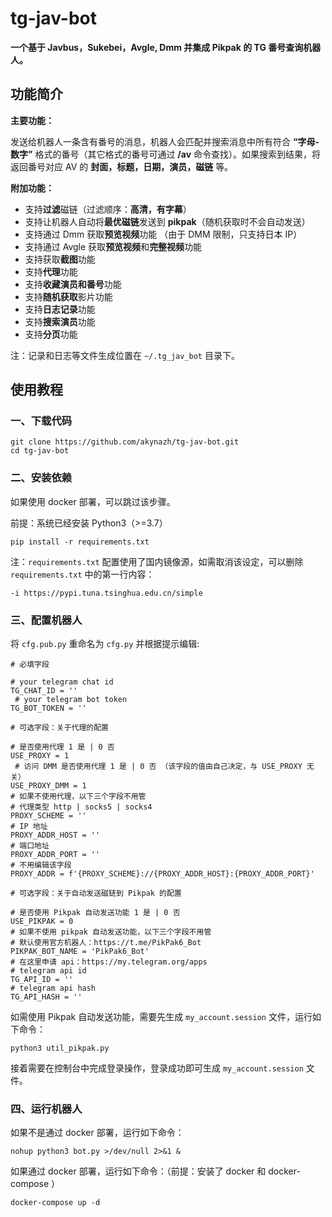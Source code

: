 # tg-jav-bot

**一个基于 Javbus，Sukebei，Avgle, Dmm 并集成 Pikpak 的 TG 番号查询机器人。**

## 功能简介

**主要功能：**

发送给机器人一条含有番号的消息，机器人会匹配并搜索消息中所有符合 **“字母-数字”** 格式的番号（其它格式的番号可通过 **/av** 命令查找）。如果搜索到结果，将返回番号对应 AV 的 **封面，标题，日期，演员，磁链** 等。

**附加功能：**

- 支持**过滤**磁链（过滤顺序：**高清，有字幕**）
- 支持让机器人自动将**最优磁链**发送到 **pikpak**（随机获取时不会自动发送）
- 支持通过 Dmm 获取**预览视频**功能 （由于 DMM 限制，只支持日本 IP）
- 支持通过 Avgle 获取**预览视频**和**完整视频**功能
- 支持获取**截图**功能
- 支持**代理**功能
- 支持**收藏演员和番号**功能
- 支持**随机获取**影片功能
- 支持**日志记录**功能
- 支持**搜索演员**功能
- 支持**分页**功能

注：记录和日志等文件生成位置在 `~/.tg_jav_bot` 目录下。

## 使用教程

### 一、下载代码

```
git clone https://github.com/akynazh/tg-jav-bot.git
cd tg-jav-bot
```

### 二、安装依赖

如果使用 docker 部署，可以跳过该步骤。

前提：系统已经安装 Python3（>=3.7）

```
pip install -r requirements.txt
```

注：`requirements.txt` 配置使用了国内镜像源，如需取消该设定，可以删除 `requirements.txt` 中的第一行内容：

```
-i https://pypi.tuna.tsinghua.edu.cn/simple
```

### 三、配置机器人

将 `cfg.pub.py` 重命名为 `cfg.py` 并根据提示编辑:

```
# 必填字段

# your telegram chat id
TG_CHAT_ID = ''
 # your telegram bot token
TG_BOT_TOKEN = ''

# 可选字段：关于代理的配置

# 是否使用代理 1 是 | 0 否
USE_PROXY = 1
 # 访问 DMM 是否使用代理 1 是 | 0 否 （该字段的值由自己决定，与 USE_PROXY 无关）
USE_PROXY_DMM = 1
# 如果不使用代理，以下三个字段不用管
# 代理类型 http | socks5 | socks4
PROXY_SCHEME = ''
# IP 地址
PROXY_ADDR_HOST = ''
# 端口地址
PROXY_ADDR_PORT = ''
# 不用编辑该字段
PROXY_ADDR = f'{PROXY_SCHEME}://{PROXY_ADDR_HOST}:{PROXY_ADDR_PORT}'

# 可选字段：关于自动发送磁链到 Pikpak 的配置

# 是否使用 Pikpak 自动发送功能 1 是 | 0 否
USE_PIKPAK = 0
# 如果不使用 pikpak 自动发送功能，以下三个字段不用管
# 默认使用官方机器人：https://t.me/PikPak6_Bot
PIKPAK_BOT_NAME = 'PikPak6_Bot'
# 在这里申请 api：https://my.telegram.org/apps
# telegram api id
TG_API_ID = ''
# telegram api hash
TG_API_HASH = ''
```

如需使用 Pikpak 自动发送功能，需要先生成 `my_account.session` 文件，运行如下命令：

```
python3 util_pikpak.py
```

接着需要在控制台中完成登录操作，登录成功即可生成 `my_account.session` 文件。

### 四、运行机器人

如果不是通过 docker 部署，运行如下命令：

```
nohup python3 bot.py >/dev/null 2>&1 &
```

如果通过 docker 部署，运行如下命令：（前提：安装了 docker 和 docker-compose ）

```
docker-compose up -d
```
